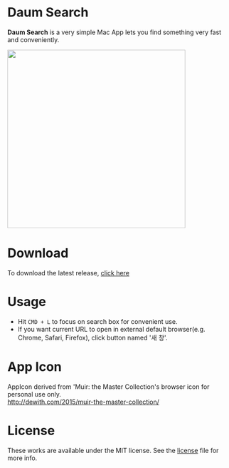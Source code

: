 # Daum Search

**Daum Search** is a very simple Mac App lets you find something very fast and conveniently.

<img src="https://raw.githubusercontent.com/likejazz/daum-search-mac-app/master/Screenshot.png" width="400" />

# Download

To download the latest release, [click here](https://github.com/likejazz/daum-search-mac-app/releases/latest)

# Usage

- Hit `CMD + L` to focus on search box for convenient use.
- If you want current URL to open in external default browser(e.g. Chrome, Safari, Firefox), click button named '새 창'.

# App Icon

AppIcon derived from 'Muir: the Master Collection's browser icon for personal use only.  
<http://dewith.com/2015/muir-the-master-collection/>

# License

These works are available under the MIT license. See the [license](LICENSE) file for more info.
